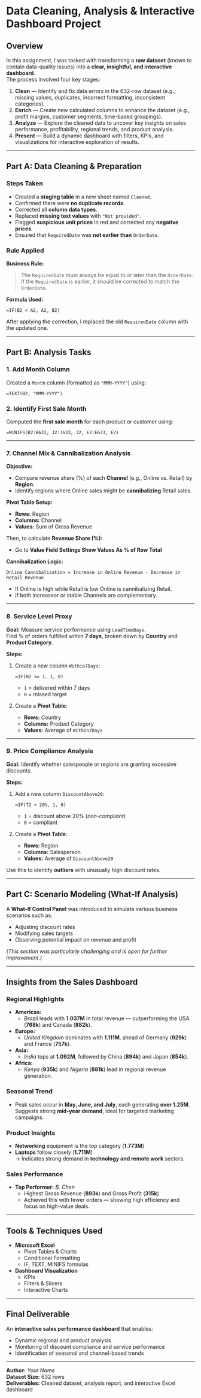 #  Data Cleaning, Analysis & Interactive Dashboard Project

##  Overview
In this assignment, I was tasked with transforming a **raw dataset** (known to contain data-quality issues) into a **clear, insightful, and interactive dashboard**.  
The process involved four key stages:

1. **Clean** — Identify and fix data errors in the 632-row dataset (e.g., missing values, duplicates, incorrect formatting, inconsistent categories).  
2. **Enrich** — Create new calculated columns to enhance the dataset (e.g., profit margins, customer segments, time-based groupings).  
3. **Analyze** — Explore the cleaned data to uncover key insights on sales performance, profitability, regional trends, and product analysis.  
4. **Present** — Build a dynamic dashboard with filters, KPIs, and visualizations for interactive exploration of results.

---

## Part A: Data Cleaning & Preparation

### Steps Taken
- Created a **staging table** in a new sheet named `Cleaned`.  
- Confirmed there were **no duplicate records**.  
- Corrected all **column data types**.  
- Replaced **missing text values** with `"Not provided"`.  
- Flagged **suspicious unit prices** in red and corrected any **negative prices**.  
- Ensured that `RequiredDate` was **not earlier than** `OrderDate`.

### Rule Applied
**Business Rule:**  
> The `RequiredDate` must always be equal to or later than the `OrderDate`.  
> If the `RequiredDate` is earlier, it should be corrected to match the `OrderDate`.

**Formula Used:**  
```excel
=IF(B2 < A2, A2, B2)
```

After applying the correction, I replaced the old `RequiredDate` column with the updated one.

---

## Part B: Analysis Tasks

### 1. Add Month Column
Created a `Month` column (formatted as `"MMM-YYYY"`) using:  
```excel
=TEXT(B2, "MMM-YYYY")
```

### 2. Identify First Sale Month
Computed the **first sale month** for each product or customer using:  
```excel
=MINIFS(B2:B633, J2:J633, J2, E2:E633, E2)
```

---

### 7. Channel Mix & Cannibalization Analysis

**Objective:**
- Compare revenue share (%) of each **Channel** (e.g., Online vs. Retail) by **Region**.  
- Identify regions where Online sales might be **cannibalizing** Retail sales.

**Pivot Table Setup:**
- **Rows:** Region  
- **Columns:** Channel  
- **Values:** Sum of Gross Revenue  

Then, to calculate **Revenue Share (%):**  
- Go to **Value Field Settings  Show Values As  % of Row Total**  

**Cannibalization Logic:**
```text
Online Cannibalization = Increase in Online Revenue - Decrease in Retail Revenue
```

- If Online is high while Retail is low Online is cannibalizing Retail.  
- If both increaseor or stable Channels are complementary.

---

### 8. Service Level Proxy

**Goal:** Measure service performance using `LeadTimeDays`.  
Find % of orders fulfilled within **7 days**, broken down by **Country** and **Product Category**.

**Steps:**
1. Create a new column `Within7Days`:  
   ```excel
   =IF(H2 <= 7, 1, 0)
   ```
   - `1` = delivered within 7 days  
   - `0` = missed target  

2. Create a **Pivot Table**:  
   - **Rows:** Country  
   - **Columns:** Product Category  
   - **Values:** Average of `Within7Days`

---

### 9. Price Compliance Analysis

**Goal:** Identify whether salespeople or regions are granting excessive discounts.

**Steps:**
1. Add a new column `DiscountAbove20`:  
   ```excel
   =IF(T2 > 20%, 1, 0)
   ```
   - `1` = discount above 20% (*non-compliant*)  
   - `0` = compliant  

2. Create a **Pivot Table**:  
   - **Rows:** Region  
   - **Columns:** Salesperson  
   - **Values:** Average of `DiscountAbove20`  

Use this to identify **outliers** with unusually high discount rates.

---

##  Part C: Scenario Modeling (What-If Analysis)

A **What-If Control Panel** was introduced to simulate various business scenarios such as:
- Adjusting discount rates  
- Modifying sales targets  
- Observing potential impact on revenue and profit  

*(This section was particularly challenging and is open for further improvement.)*

---

##  Insights from the Sales Dashboard

### Regional Highlights
- **Americas:**  
  - *Brazil* leads with **1.037M** in total revenue — outperforming the USA (**768k**) and Canada (**882k**).  
- **Europe:**  
  - *United Kingdom* dominates with **1.111M**, ahead of Germany (**929k**) and France (**757k**).  
- **Asia:**  
  - *India* tops at **1.092M**, followed by China (**894k**) and Japan (**854k**).  
- **Africa:**  
  - *Kenya* (**935k**) and *Nigeria* (**881k**) lead in regional revenue generation.

###  Seasonal Trend
- Peak sales occur in **May, June, and July**, each generating **over 1.25M**.  
  Suggests strong **mid-year demand**, ideal for targeted marketing campaigns.

###  Product Insights
- **Networking** equipment is the top category (**1.773M**)  
- **Laptops** follow closely (**1.711M**)  
  → Indicates strong demand in **technology and remote work** sectors.

###  Sales Performance
- **Top Performer:** *B. Chen*  
  - Highest Gross Revenue (**893k**) and Gross Profit (**315k**)  
  - Achieved this with fewer orders — showing high efficiency and focus on high-value deals.

---

## Tools & Techniques Used
- **Microsoft Excel**
  - Pivot Tables & Charts  
  - Conditional Formatting  
  - IF, TEXT, MINIFS formulas  
- **Dashboard Visualization**
  - KPIs  
  - Filters & Slicers  
  - Interactive Charts

---

##  Final Deliverable
An **interactive sales performance dashboard** that enables:
- Dynamic regional and product analysis  
- Monitoring of discount compliance and service performance  
- Identification of seasonal and channel-based trends  

---

**Author:** *Your Name*  
**Dataset Size:** 632 rows  
**Deliverables:** Cleaned dataset, analysis report, and interactive Excel dashboard  
